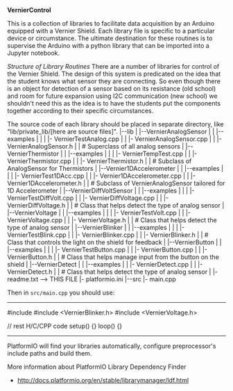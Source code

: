 **VernierControl**

This is a collection of libraries to facilitate data acquisition by an Arduino
equipped with a Vernier Shield.  Each library file is specific to a particular
device or circumstance. The ultimate destination for these routines is to supervise
the Arduino with a python library that can be imported into a Jupyter notebook.

_Structure of Library Routines_
There are a number of libraries for control of the Vernier Shield.  The design
of this system is predicated on the idea that the student knows what sensor
they are connecting.  So even though there is an object for detection of a
sensor based on its resistance (old school) and room for future expansion using
I2C communication (new school) we shouldn't need this as the idea is to have
the students put the components together according to their specific circumstances.

The source code of each library should be placed in separate directory, like
"lib/private_lib/[here are source files]".
|--lib
|  |--VernierAnalogSensor
|  |  |--examples
|  |  |  |- VernierTestAnalog.cpp
|  |  |- VernierAnalogSensor.cpp
|  |  |- VernierAnalogSensor.h
|  |           # Superclass of all analog sensors
|  |--VernierThermistor
|  |  |--examples
|  |  |  |- VernierTempTest.cpp
|  |  |- VernierThermistor.cpp
|  |  |- VernierThermistor.h
|  |           # Subclass of AnalogSensor for Thermistors
|  |--Vernier1DAccelerometer
|  |  |--examples
|  |  |  |- VernierTest1DAcc.cpp
|  |  |- Vernier1DAccelerometer.cpp
|  |  |- Vernier1DAccelerometer.h
|  |           # Subclass of VernierAnalogSensor tailored for 1D Accelerometer
|  |--VernierDiffVoltSensor
|  |  |--examples
|  |  |  |- VernierTestDiffVolt.cpp
|  |  |- VernierDiffVoltage.cpp
|  |  |- VernierDiffVoltage.h
|  |           # Class that helps detect the type of analog sensor
|  |--VernierVoltage
|  |  |--examples
|  |  |  |- VernierTestVolt.cpp
|  |  |- VernierVoltage.cpp
|  |  |- VernierVoltage.h
|  |           # Class that helps detect the type of analog sensor
|  |--VernierBlinker
|  |  |--examples
|  |  |  |- VernierTestBlink.cpp
|  |  |- VernierBlinker.cpp
|  |  |- VernierBlinker.h
|  |           # Class that controls the light on the shield for feedback
|  |--VernierButton
|  |  |--examples
|  |  |  |- VernierTestButton.cpp
|  |  |- VernierButton.cpp
|  |  |- VernierButton.h
|  |           # Class that helps manage input from the button on the shield
|  |--VernierDetect
|  |  |--examples
|  |  |- VernierDetect.cpp
|  |  |- VernierDetect.h
|  |           # Class that helps detect the type of analog sensor
|  |- readme.txt --> THIS FILE
|- platformio.ini
|--src
   |- main.cpp

Then in `src/main.cpp` you should use:
__________________________________________
#include <Streaming>
#include <VernierBlinker.h>
#include <VernierVoltage.h>

// rest H/C/CPP code
setup() {}
loop()  {}
__________________________________________

PlatformIO will find your libraries automatically, configure preprocessor's
include paths and build them.

More information about PlatformIO Library Dependency Finder
- http://docs.platformio.org/en/stable/librarymanager/ldf.html
